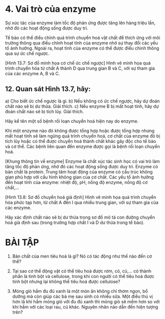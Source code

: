 # 4. Vai trò của enzyme

Sự xúc tác của enzyme làm tốc độ phản ứng được tăng lên hàng triệu lần, nhờ đó các hoạt động sống được duy trì.

Tế bào có thể điều chỉnh quá trình chuyển hoá vật chất để thích ứng với môi trường thông qua điều chỉnh hoạt tính của enzyme nhờ sự thay đổi các yếu tố ảnh hưởng. Ngoài ra, hoạt tính của enzyme có thể được điều chỉnh thông qua sự ức chế ngược.

[Hình 13.7: Sơ đồ minh họa cơ chế ức chế ngược]
Hình vẽ minh họa quá trình chuyển hóa từ chất A thành D qua trung gian B và C, với sự tham gia của các enzyme A, B và C.

## 12. Quan sát Hình 13.7, hãy:
a) Cho biết ức chế ngược là gì.
b) Nếu không có ức chế ngược, hãy dự đoán chất nào sẽ bị dư thừa. Giải thích.
c) Nếu enzyme B bị mất hoạt tính, hãy dự đoán chất nào sẽ bị tích lũy. Giải thích.

Hãy kể tên một số bệnh rối loạn chuyển hoá hiện nay do enzyme.

Khi một enzyme nào đó không được tổng hợp hoặc được tổng hợp nhưng mất hoạt tính sẽ làm ngừng quá trình chuyển hoá, cơ chất của enzyme đó bị tích lũy hoặc có thể được chuyển hoá thành chất khác gây độc cho tế bào và cơ thể. Các bệnh liên quan đến enzyme được gọi là bệnh rối loạn chuyển hoá.

[Khung thông tin về enzyme]
Enzyme là chất xúc tác sinh học có vai trò làm tăng tốc độ phản ứng, nhờ đó các hoạt động sống được duy trì.
Enzyme có bản chất là protein. Trung tâm hoạt động của enzyme có cấu trúc không gian phù hợp với cấu hình không gian của cơ chất. Các yếu tố ảnh hưởng đến hoạt tính của enzyme: nhiệt độ, pH, nồng độ enzyme, nồng độ cơ chất,...

[Hình 13.8: Sơ đồ chuyển hoá giả định]
Hình vẽ minh họa quá trình chuyển hóa phức tạp hơn, từ chất A đến I qua nhiều trung gian, với sự tham gia của các enzyme.

Hãy xác định chất nào sẽ bị dư thừa trong sơ đồ mô tả con đường chuyển hoá giả định sau (trong trường hợp chất I và D dư thừa trong tế bào).

# BÀI TẬP

1. Bản chất của men tiêu hoá là gì? Nó có tác động như thế nào đến cơ thể?

2. Tại sao cơ thể động vật có thể tiêu hoá được rơm, cỏ, củ,... có thành phần là tinh bột và cellulose, trong khi con người có thể tiêu hoá được tinh bột nhưng lại không thể tiêu hoá được cellulose?

3. Móng giò hầm đu đủ xanh là một món ăn không chỉ thơm ngon, bổ dưỡng mà còn giúp các bà mẹ sau sinh có nhiều sữa. Một điều thú vị hơn là khi hầm móng giò với đu đủ xanh thì móng giò sẽ mềm hơn so với khi hầm với các loại rau, củ khác. Nguyên nhân nào dẫn đến hiện tượng trên?